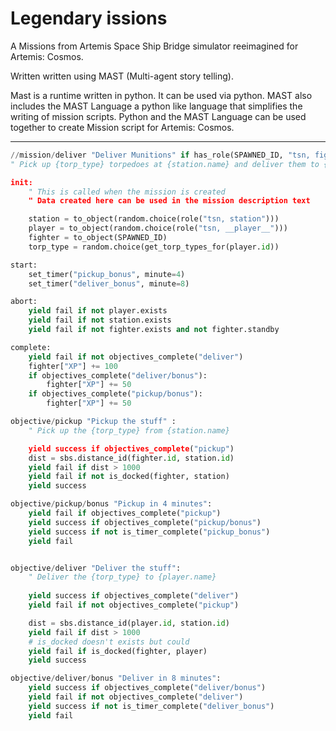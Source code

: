 # Legendary  issions
A Missions from Artemis Space Ship Bridge simulator reeimagined for Artemis: Cosmos.

Written written using MAST (Multi-agent story telling).

Mast is a runtime written in python. It can be used via python. MAST also includes the MAST Language a python like language that simplifies the writing of mission scripts. Python and the MAST Language can be used together to create Mission script for Artemis: Cosmos.

---------------




``` py
//mission/deliver "Deliver Munitions" if has_role(SPAWNED_ID, "tsn, fighter")
" Pick up {torp_type} torpedoes at {station.name} and deliver them to {player.name}

init:
    " This is called when the mission is created 
    " Data created here can be used in the mission description text

    station = to_object(random.choice(role("tsn, station")))
    player = to_object(random.choice(role("tsn, __player__")))
    fighter = to_object(SPAWNED_ID)
    torp_type = random.choice(get_torp_types_for(player.id))

start:
    set_timer("pickup_bonus", minute=4)
    set_timer("deliver_bonus", minute=8)

abort:
    yield fail if not player.exists
    yield fail if not station.exists
    yield fail if not fighter.exists and not fighter.standby

complete:
    yield fail if not objectives_complete("deliver")
    fighter["XP"] += 100
    if objectives_complete("deliver/bonus"):
        fighter["XP"] += 50
    if objectives_complete("pickup/bonus"):
        fighter["XP"] += 50

objective/pickup "Pickup the stuff" :
    " Pick up the {torp_type} from {station.name}

    yield success if objectives_complete("pickup")
    dist = sbs.distance_id(fighter.id, station.id)
    yield fail if dist > 1000
    yield fail if not is_docked(fighter, station)
    yield success

objective/pickup/bonus "Pickup in 4 minutes":
    yield fail if objectives_complete("pickup")
    yield success if objectives_complete("pickup/bonus")
    yield success if not is_timer_complete("pickup_bonus")
    yield fail


objective/deliver "Deliver the stuff":
    " Deliver the {torp_type} to {player.name}
    
    yield success if objectives_complete("deliver")
    yield fail if not objectives_complete("pickup")

    dist = sbs.distance_id(player.id, station.id)
    yield fail if dist > 1000
    # is_docked doesn't exists but could
    yield fail if is_docked(fighter, player)
    yield success

objective/deliver/bonus "Deliver in 8 minutes":
    yield success if objectives_complete("deliver/bonus")
    yield fail if not objectives_complete("deliver")
    yield success if not is_timer_complete("deliver_bonus")
    yield fail



```